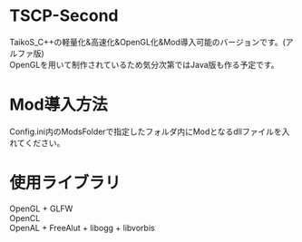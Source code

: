 # TSCP-Second
TaikoS_C++の軽量化&高速化&OpenGL化&Mod導入可能のバージョンです。(アルファ版)  
OpenGLを用いて制作されているため気分次第ではJava版も作る予定です。  
# Mod導入方法
Config.ini内のModsFolderで指定したフォルダ内にModとなるdllファイルを入れてください。  
# 使用ライブラリ
OpenGL + GLFW  
OpenCL  
OpenAL + FreeAlut + libogg + libvorbis  
